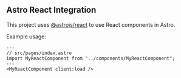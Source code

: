 ## Astro React Integration

This project uses [@astrojs/react](https://docs.astro.build/en/guides/integrations-guide/react/) to use React components in Astro.

Example usage:

```astro
---
// src/pages/index.astro
import MyReactComponent from "../components/MyReactComponent";
---
<MyReactComponent client:load />
```

